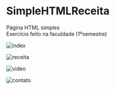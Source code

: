 # SimpleHTMLReceita
Página HTML simples
<br>Exercício feito na faculdade (1ºsemestre)


![index](https://user-images.githubusercontent.com/108015125/176007922-78e0a116-0a02-48c1-8293-0d5697aa591d.png)


![receita](https://user-images.githubusercontent.com/108015125/176007214-5534c3bb-d9f8-4802-b507-720f5548d798.png)


![video](https://user-images.githubusercontent.com/108015125/176007237-86ef71ef-589d-4725-9272-0731730ec32b.png)


![contato](https://user-images.githubusercontent.com/108015125/176007541-579b9a56-1a08-4470-a6b9-1becdf6abb80.png)
